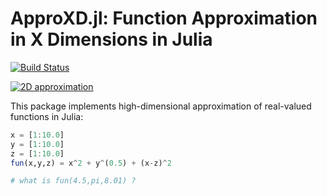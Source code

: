


# ApproXD.jl: Function Approximation in X Dimensions in Julia 

[![Build Status](https://travis-ci.org/floswald/ApproXD.jl.png?branch=master)](https://travis-ci.org/floswald/ApproXD.jl)

<!-- [![Coverage Status](https://coveralls.io/repos/floswald/BSplines.jl/badge.png)](https://coveralls.io/r/floswald/BSplines.jl) -->


[![2D approximation](https://dl.dropboxusercontent.com/u/109115/BSplines.jl/approx.png)]()

This package implements high-dimensional approximation of real-valued functions in Julia:

```julia
x = [1:10.0]
y = [1:10.0]
z = [1:10.0]
fun(x,y,z) = x^2 + y^(0.5) + (x-z)^2

# what is fun(4.5,pi,8.01) ?
```

